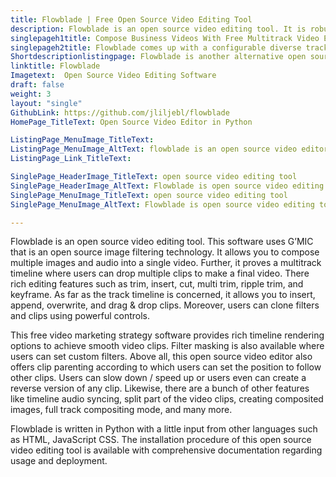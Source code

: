```yaml
---
title: Flowblade | Free Open Source Video Editing Tool
description: Flowblade is an open source video editing tool. It is robust, stable, and provides many popular features that include timeline workflow and video effects.
singlepageh1title: Compose Business Videos With Free Multitrack Video Editor
singlepageh2title: Flowblade comes up with a configurable diverse track timeline. Drag & drop interface with many features such as batch render queues and powerful media controls.
Shortdescriptionlistingpage: Flowblade is another alternative open source video editing solution. It offers rich configurations along with powerful features that include multple text layers, media controls and many more.
linktitle: Flowblade
Imagetext:  Open Source Video Editing Software
draft: false
weight: 3
layout: "single"
GithubLink: https://github.com/jliljebl/flowblade
HomePage_TitleText: Open Source Video Editor in Python

ListingPage_MenuImage_TitleText: 
ListingPage_MenuImage_AltText: flowblade is an open source video editor
ListingPage_Link_TitleText: 

SinglePage_HeaderImage_TitleText: open source video editing tool
SinglePage_HeaderImage_AltText: Flowblade is open source video editing tool
SinglePage_MenuImage_TitleText: open source video editing tool
SinglePage_MenuImage_AltText: Flowblade is open source video editing tool

---
```


Flowblade is an open source video editing tool. This software uses G’MIC that is an open source image filtering technology. It allows you to compose multiple images and audio into a single video. Further, it proves a multitrack timeline where users can drop multiple clips to make a final video. There rich editing features such as trim, insert, cut, multi trim, ripple trim, and keyframe. As far as the track timeline is concerned, it allows you to insert, append, overwrite, and drag &amp; drop clips. Moreover, users can clone filters and clips using powerful controls.

This free video marketing strategy software provides rich timeline rendering options to achieve smooth video clips. Filter masking is also available where users can set custom filters. Above all, this open source video editor also offers clip parenting according to which users can set the position to follow other clips. Users can slow down / speed up or users even can create a reverse version of any clip. Likewise, there are a bunch of other features like timeline audio syncing, split part of the video clips, creating composited images, full track compositing mode, and many more.

Flowblade is written in Python with a little input from other languages such as HTML, JavaScript CSS. The installation procedure of this open source video editing tool is available with comprehensive documentation regarding usage and deployment.

<a class="anchor" id="requirements" name="requirements" style="font-size: 12.16px;"></a>